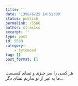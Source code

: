 ```yaml
---
title: ''
date: '1396/6/25 14:51:00'
status: publish
permalink: /5560
author: straxico
excerpt: ''
type: post
id: 5560
category:
    - tytomood
tag: []
post_format: []
---
```

‏هر کسی را سر چیزی و تمنای کسیست  
ما به غیر از تو نداریم تمنای دگر…